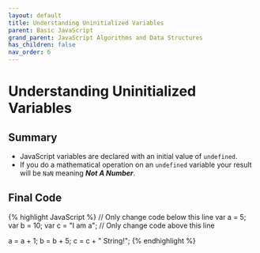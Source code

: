 ```yaml
---
layout: default
title: Understanding Uninitialized Variables
parent: Basic JavaScript
grand_parent: JavaScript Algorithms and Data Structures
has_children: false
nav_order: 6
---
```

# Understanding Uninitialized Variables
## Summary
- JavaScript variables are declared with an initial value of `undefined`.
- If you do a mathematical operation on an `undefined` variable your result will be `NaN` meaning ___Not A Number___.

## Final Code

{% highlight JavaScript %}
// Only change code below this line
var a = 5;
var b = 10;
var c = "I am a";
// Only change code above this line

a = a + 1;
b = b + 5;
c = c + " String!";
{% endhighlight %}